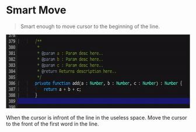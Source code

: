 # Smart Move
> Smart enough to move cursor to the beginning of the line.

<p align="center">
  <img src="./smart-move.gif" width="600" height="202"/>
</p>

When the cursor is infront of the line in the useless space. 
Move the cursor to the front of the first word in the line.
